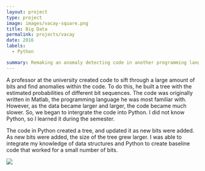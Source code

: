 ```yaml
---
layout: project
type: project
image: images/vacay-square.png
title: Big Data
permalink: projects/vacay
date: 2016
labels:
  - Python

summary: Remaking an anomaly detecting code in another programming language to increase efficiency.
---
```

A professor at the university created code to sift through a large amount of bits and find anomalies within the code.  To do this, he built a tree with the estimated probabilities of different bit sequences.  The code was originally written in Matlab, the programming language he was most familiar with.  However, as the data became larger and larger, the code became much slower.  So, we began to intergrate the code into Python.  I did not know Python, so I learned it during the semester.

The code in Python created a tree, and updated it as new bits were added.  As new bits were added, the size of the tree grew larger.  I was able to integrate my knowledge of data structures and Python to create baseline code that worked for a small number of bits.

<img class="ui medium right floated rounded image" src="../images/vacay-home-page.png">

